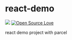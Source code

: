 # react-demo
![](https://github.com/dunmengjun/react-demo/workflows/Build%20And%20Deploy/badge.svg)
[![Open Source Love](https://badges.frapsoft.com/os/gpl/gpl.svg?v=103)](https://github.com/ellerbrock/open-source-badge/)

react demo project with parcel
